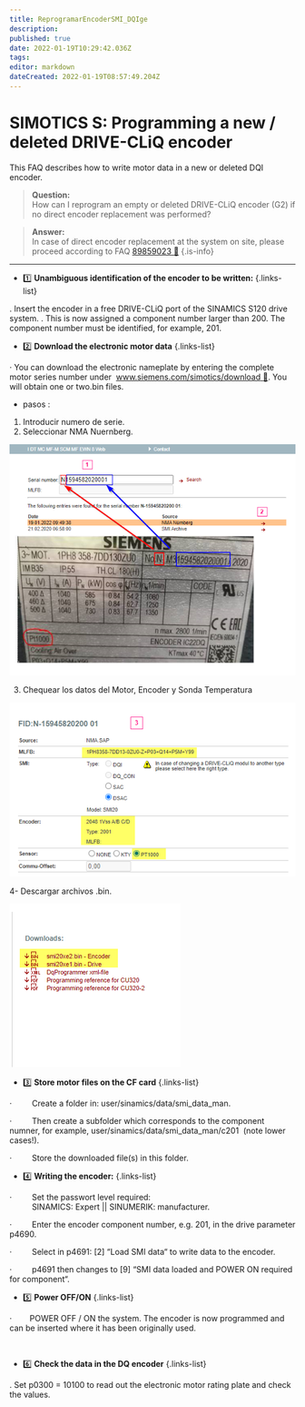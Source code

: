 ```yaml
---
title: ReprogramarEncoderSMI_DQIge
description: 
published: true
date: 2022-01-19T10:29:42.036Z
tags: 
editor: markdown
dateCreated: 2022-01-19T08:57:49.204Z
---
```


# **SIMOTICS S: Programming a new / deleted DRIVE-CLiQ encoder**

This FAQ describes how to write motor data in a new or deleted DQI encoder.

> **Question:**  
> How can I reprogram an empty or deleted DRIVE-CLiQ encoder (G2) if no direct encoder replacement was performed?

> **Answer:**  
> In case of direct encoder replacement at the system on site, please proceed according to FAQ [89859023 :link:](https://support.industry.siemens.com/cs/document/89859023/simotics-s-brief-instructions-%e2%80%93-replacing-an-drive-cliq-encoder-(generation-2)?lc=en-de)
{.is-info}


---


 - :one: **Unambiguous identification of the encoder to be written:**
   {.links-list}
   
. Insert the encoder in a free DRIVE-CLiQ port of the SINAMICS S120 drive system.
. This is now assigned a component number larger than 200. The component number must be               identified, for example, 201.
  

- :two: **Download the electronic motor data**
  {.links-list}

· You can download the electronic nameplate by entering the complete motor series number under  [www.siemens.com/simotics/download :link:](http://www.siemens.com/simotics/download). You will obtain one or two.bin files.

- pasos :

1. Introducir numero de serie.
2. Seleccionar NMA Nuernberg.

![2022-01-19_09_50_00-window.png](/2022-01-19_09_50_00-window.png)

3. Chequear los datos del Motor, Encoder y Sonda Temperatura
  
![2022-01-19_10_57_11-window.png](/2022-01-19_10_57_11-window.png)

4- Descargar archivos .bin.

![2022-01-19_11_00_04-window.png](/2022-01-19_11_00_04-window.png)


-  :three: **Store motor files on the CF card**
   {.links-list}
   
·         Create a folder in: user/sinamics/data/smi\_data\_man.

·         Then create a subfolder which corresponds to the component numner, for example, user/sinamics/data/smi\_data\_man/c201  (note lower cases!).

·         Store the downloaded file(s) in this folder.

- :four: **Writing the encoder:**
  {.links-list}


·         Set the passwort level required:  
          SINAMICS: Expert || SINUMERIK: manufacturer.

·         Enter the encoder component number, e.g. 201, in the drive parameter p4690.

·         Select in p4691: \[2\] “Load SMI data“ to write data to the encoder.

·         p4691 then changes to \[9\] “SMI data loaded and POWER ON required for component“.

-   :five: **Power OFF/ON**
    {.links-list}

·        POWER OFF / ON the system. The encoder is now programmed and can be inserted where it has been originally used.  
  
 

- :six: **Check the data in the DQ encoder**
  {.links-list}

.        Set p0300 = 10100 to read out the electronic motor rating plate and check the values.
